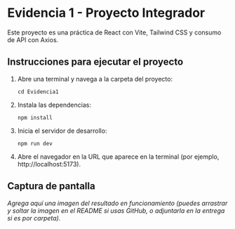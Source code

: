 # Evidencia 1 - Proyecto Integrador

Este proyecto es una práctica de React con Vite, Tailwind CSS y consumo de API con Axios.

## Instrucciones para ejecutar el proyecto

1. Abre una terminal y navega a la carpeta del proyecto:
   ```
   cd Evidencia1
   ```
2. Instala las dependencias:
   ```
   npm install
   ```
3. Inicia el servidor de desarrollo:
   ```
   npm run dev
   ```
4. Abre el navegador en la URL que aparece en la terminal (por ejemplo, http://localhost:5173).

## Captura de pantalla

_Agrega aquí una imagen del resultado en funcionamiento (puedes arrastrar y soltar la imagen en el README si usas GitHub, o adjuntarla en la entrega si es por carpeta)._
